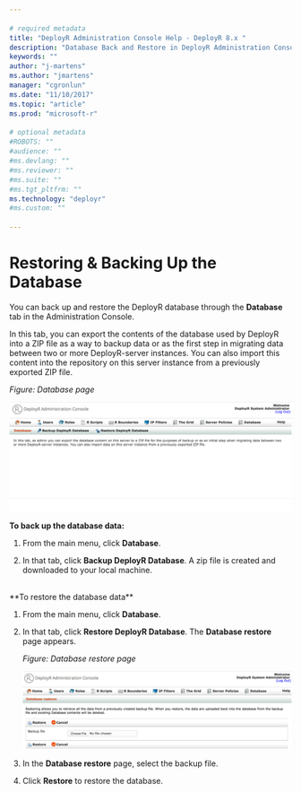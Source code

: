```yaml
---

# required metadata
title: "DeployR Administration Console Help - DeployR 8.x "
description: "Database Back and Restore in DeployR Administration Console"
keywords: ""
author: "j-martens"
ms.author: "jmartens"
manager: "cgronlun"
ms.date: "11/10/2017"
ms.topic: "article"
ms.prod: "microsoft-r"

# optional metadata
#ROBOTS: ""
#audience: ""
#ms.devlang: ""
#ms.reviewer: ""
#ms.suite: ""
#ms.tgt_pltfrm: ""
ms.technology: "deployr"
#ms.custom: ""

---
```


# Restoring & Backing Up the Database

You can back up and restore the DeployR database through the **Database** tab in the Administration Console.

In this tab, you can export the contents of the database used by DeployR into a ZIP file as a way to backup data or as the first step in migrating data between two or more DeployR-server instances. You can also import this content into the repository on this server instance from a previously exported ZIP file. 

_Figure: Database page_

![](media/deployr-admin-console-database/db-tab.png)  


**To back up the database data:**

1.  From the main menu, click **Database**.

1. In that tab, click **Backup DeployR Database**. A zip file is created and downloaded to your local machine.

<br>
**To restore the database data**

1.  From the main menu, click **Database**.

1. In that tab, click **Restore DeployR Database**. The **Database restore** page appears.

	_Figure: Database restore page_
	
	![](media/deployr-admin-console-database/db-restore.png)

1. In the **Database restore** page, select the backup file.

1. Click **Restore** to restore the database.